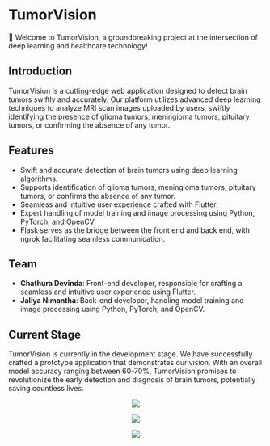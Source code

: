 # TumorVision

🧠 Welcome to TumorVision, a groundbreaking project at the intersection of deep learning and healthcare technology!

## Introduction
TumorVision is a cutting-edge web application designed to detect brain tumors swiftly and accurately. Our platform utilizes advanced deep learning techniques to analyze MRI scan images uploaded by users, swiftly identifying the presence of glioma tumors, meningioma tumors, pituitary tumors, or confirming the absence of any tumor.

## Features
- Swift and accurate detection of brain tumors using deep learning algorithms.
- Supports identification of glioma tumors, meningioma tumors, pituitary tumors, or confirms the absence of any tumor.
- Seamless and intuitive user experience crafted with Flutter.
- Expert handling of model training and image processing using Python, PyTorch, and OpenCV.
- Flask serves as the bridge between the front end and back end, with ngrok facilitating seamless communication.

## Team
- **Chathura Devinda**: Front-end developer, responsible for crafting a seamless and intuitive user experience using Flutter.
- **Jaliya Nimantha**: Back-end developer, handling model training and image processing using Python, PyTorch, and OpenCV.

## Current Stage
TumorVision is currently in the development stage. We have successfully crafted a prototype application that demonstrates our vision. With an overall model accuracy ranging between 60-70%, TumorVision promises to revolutionize the early detection and diagnosis of brain tumors, potentially saving countless lives.

<p align="center">
  <img src="https://github.com/jaliyanimanthako/TumorVision/assets/161110418/dd668d64-81f2-4e97-897e-049a40cbb29e" >
</p>

<p align="center">
  <img src="https://github.com/jaliyanimanthako/TumorVision/assets/161110418/e5889388-ad3a-48c3-8309-ed252333aae2" >
</p>

<p align="center">
  <img src="(https://github.com/jaliyanimanthako/TumorVision/assets/161110418/8d531028-2ae8-4f88-bb99-3d49798a9ed5" >
</p>

